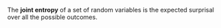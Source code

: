 The **joint entropy** of a set of random variables is the expected surprisal over all the possible outcomes.
